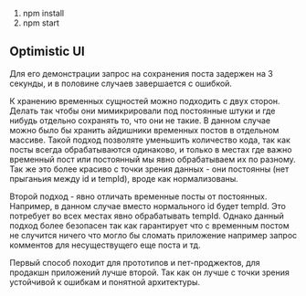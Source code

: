 1. npm install
2. npm start

## Optimistic UI

Для его демонстрации запрос на сохранения поста задержен на 3 секунды, и в половине случаев завершается с ошибкой.

К хранению временных сущностей можно подходить с двух сторон.
Делать так чтобы они мимикрировали под постоянные штуки и где нибудь отдельно сохранять то, 
что они не такие. В данном случае можно было бы хранить айдишники временных постов в отдельном массиве.
Такой подход позволяте уменьшить количество кода, так как посты всегда обрабатываются одинаково, и только в местах 
где важно временный пост или постоянный мы явно обрабатываем их по разному.
Так же это более красиво с точки зрения данных - они постоянны (нет прыганьия между id и tempId), вроде как нормализованы. 

Второй подход - явно отличать временные посты от постоянных. Например, в данном случае вместо нормального id будет tempId.
Это потребует во всех местах явно обрабатывать tempId.
Однако данный подход более безопасен так как гарантирует что с временным постом не случится ничего что могло бы сломать приложение
например запрос комментов для несуществущего еще поста и тд.

Первый способ походит для прототипов и пет-проджектов, для продакшн приложений лучше второй.
Так как он лучше с точки зрения устойчивой к ошибкам и понятной архитектуры.